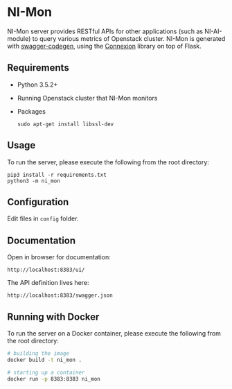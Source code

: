 # NI-Mon
NI-Mon server provides RESTful APIs for other applications (such as NI-AI-module) to query various metrics of Openstack cluster.
NI-Mon is generated with [swagger-codegen](https://github.com/swagger-api/swagger-codegen), using the [Connexion](https://github.com/zalando/connexion) library on top of Flask.

## Requirements
- Python 3.5.2+
- Running Openstack cluster that NI-Mon monitors
- Packages

    ```
    sudo apt-get install libssl-dev
    ```

## Usage
To run the server, please execute the following from the root directory:

```
pip3 install -r requirements.txt
python3 -m ni_mon
```

## Configuration
Edit files in `config` folder.

## Documentation
Open in browser for documentation:

```
http://localhost:8383/ui/
```

The API definition lives here:

```
http://localhost:8383/swagger.json
```

## Running with Docker

To run the server on a Docker container, please execute the following from the root directory:

```bash
# building the image
docker build -t ni_mon .

# starting up a container
docker run -p 8383:8383 ni_mon
```
